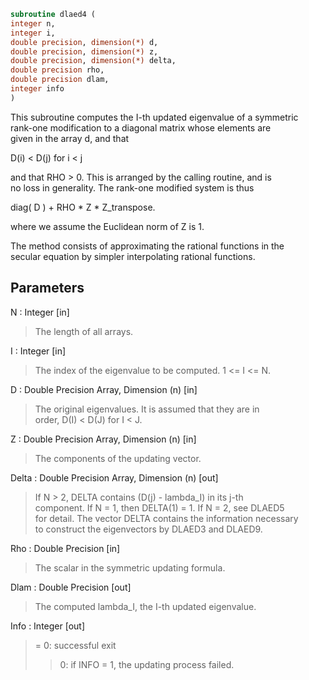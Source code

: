 ```fortran  
subroutine dlaed4 (  
integer n,  
integer i,  
double precision, dimension(*) d,  
double precision, dimension(*) z,  
double precision, dimension(*) delta,  
double precision rho,  
double precision dlam,  
integer info  
)  
```  
  
This subroutine computes the I-th updated eigenvalue of a symmetric  
rank-one modification to a diagonal matrix whose elements are  
given in the array d, and that  
  
D(i) < D(j)  for  i < j  
  
and that RHO > 0.  This is arranged by the calling routine, and is  
no loss in generality.  The rank-one modified system is thus  
  
diag( D )  +  RHO * Z * Z_transpose.  
  
where we assume the Euclidean norm of Z is 1.  
  
The method consists of approximating the rational functions in the  
secular equation by simpler interpolating rational functions.  
  
## Parameters  
N : Integer [in]  
> The length of all arrays.  
  
I : Integer [in]  
> The index of the eigenvalue to be computed.  1 <= I <= N.  
  
D : Double Precision Array, Dimension (n) [in]  
> The original eigenvalues.  It is assumed that they are in  
> order, D(I) < D(J)  for I < J.  
  
Z : Double Precision Array, Dimension (n) [in]  
> The components of the updating vector.  
  
Delta : Double Precision Array, Dimension (n) [out]  
> If N > 2, DELTA contains (D(j) - lambda_I) in its  j-th  
> component.  If N = 1, then DELTA(1) = 1. If N = 2, see DLAED5  
> for detail. The vector DELTA contains the information necessary  
> to construct the eigenvectors by DLAED3 and DLAED9.  
  
Rho : Double Precision [in]  
> The scalar in the symmetric updating formula.  
  
Dlam : Double Precision [out]  
> The computed lambda_I, the I-th updated eigenvalue.  
  
Info : Integer [out]  
> = 0:  successful exit  
> > 0:  if INFO = 1, the updating process failed.  
  
